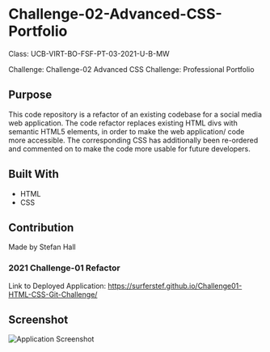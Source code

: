 # Challenge-02-Advanced-CSS-Portfolio

Class: UCB-VIRT-BO-FSF-PT-03-2021-U-B-MW

Challenge: Challenge-02 Advanced CSS Challenge: Professional Portfolio

## Purpose

This code repository is a refactor of an existing codebase for a social media web application. The code refactor replaces existing HTML divs with semantic HTML5 elements, in order to make the web application/ code more accessible. The corresponding CSS has additionally been re-ordered and commented on to make the code more usable for future developers.

## Built With
* HTML
* CSS

## Contribution
Made by Stefan Hall

### 2021 Challenge-01 Refactor

Link to Deployed Application: https://surferstef.github.io/Challenge01-HTML-CSS-Git-Challenge/


## Screenshot
![Application Screenshot](README_screenshot.png "Screenshot of Application")